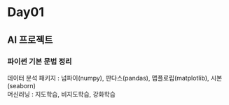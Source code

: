 # Day01

## AI 프로젝트

### 파이썬 기본 문법 정리  
데이터 분석 패키지 : 넘파이(numpy), 판다스(pandas), 맵플로립(matplotlib), 시본(seaborn)  
머신러닝 : 지도학습, 비지도학습, 강화학습 
